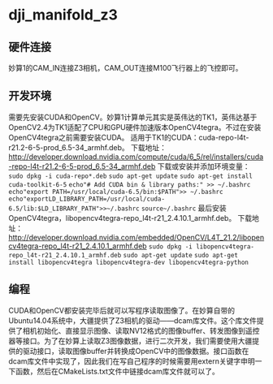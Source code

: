 # dji_manifold_z3

## 硬件连接
妙算1的CAM_IN连接Z3相机，CAM_OUT连接M100飞行器上的飞控即可。

## 开发环境
需要先安装CUDA和OpenCV。妙算1计算单元其实是英伟达的TK1，英伟达基于OpenCV2.4为TK1适配了CPU和GPU硬件加速版本OpenCV4tegra。不过在安装OpenCV4tegra之前需要安装CUDA。
    适用于TK1的CUDA：cuda-repo-l4t-r21.2-6-5-prod_6.5-34_armhf.deb。
    下载地址：http://developer.download.nvidia.com/compute/cuda/6_5/rel/installers/cuda-repo-l4t-r21.2-6-5-prod_6.5-34_armhf.deb
    下载或安装并添加环境变量：
    ```sudo dpkg -i cuda-repo*.deb```
    ```sudo apt-get update```
    ```sudo apt-get install cuda-toolkit-6-5```
    ```echo"# Add CUDA bin & library paths:" >> ~/.bashrc```
    ```echo"export PATH=/usr/local/cuda-6.5/bin:$PATH">> ~/.bashrc```
    ```echo"exportLD_LIBRARY_PATH=/usr/local/cuda-6.5/lib:$LD_LIBRARY_PATH">>~/.bashrc```
    ```source~/.bashrc```
    最后安装OpenCV4tegra，libopencv4tegra-repo_l4t-r21_2.4.10.1_armhf.deb。
    下载地址：http://developer.download.nvidia.com/embedded/OpenCV/L4T_21.2/libopencv4tegra-repo_l4t-r21_2.4.10.1_armhf.deb
    ```sudo dpkg -i libopencv4tegra-repo_l4t-r21_2.4.10.1_armhf.deb```
    ```sudo apt-get update```
    ```sudo apt-get install libopencv4tegra libopencv4tegra-dev libopencv4tegra-python```

## 编程
CUDA和OpenCV都安装完毕后就可以写程序读取图像了。在妙算自带的Ubuntu14.04系统中，大疆提供了Z3相机的驱动——dcam库文件。这个库文件提供了相机初始化、直接显示图像、读取NV12格式的图像buffer、转发图像到遥控器等接口。为了在妙算上读取Z3图像数据，进行二次开发，我们需要使用大疆提供的驱动接口，读取图像buffer并转换成OpenCV中的图像数据。接口函数在dcam库文件中实现了，因此我们在写自己程序的时候需要用extern关键字申明一下函数，然后在CMakeLists.txt文件中链接dcam库文件就可以了。
